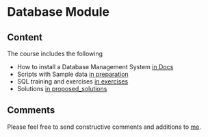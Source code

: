 # Database Module

## Content

The course includes the following

- How to install a Database Management System [in Docs](./docs/db_installation_dbms.pdf)
- Scripts with Sample data [in preparation](./preparation)
- SQL training and exercises [in exercises](./exercises)
- Solutions [in proposed_solutions](./exercises/proposed_solutions)

## Comments

Please feel free to send constructive comments and additions to [me](mailto:db@codebasedlearning.dev).
